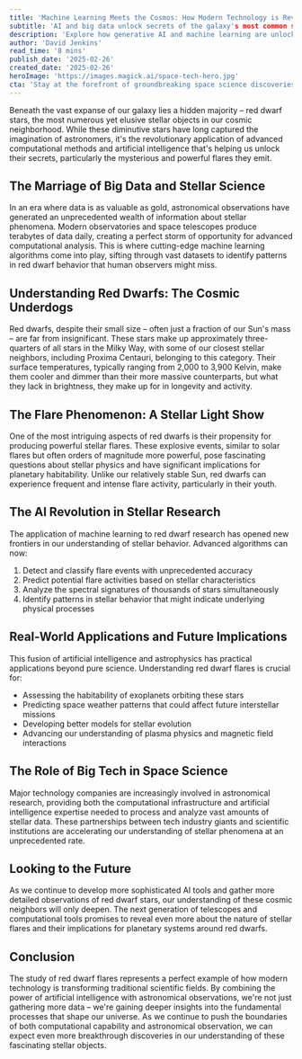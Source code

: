 ```yaml
---
title: 'Machine Learning Meets the Cosmos: How Modern Technology is Revolutionizing Our Understanding of Red Dwarf Flares'
subtitle: 'AI and big data unlock secrets of the galaxy's most common stars'
description: 'Explore how generative AI and machine learning are unlocking the mysteries of red dwarf stars, focusing on their powerful flares and implications for planetary habitability and stellar physics.'
author: 'David Jenkins'
read_time: '8 mins'
publish_date: '2025-02-26'
created_date: '2025-02-26'
heroImage: 'https://images.magick.ai/space-tech-hero.jpg'
cta: 'Stay at the forefront of groundbreaking space science discoveries - follow us on LinkedIn for regular updates on how technology is transforming our understanding of the cosmos!'
---
```


Beneath the vast expanse of our galaxy lies a hidden majority – red dwarf stars, the most numerous yet elusive stellar objects in our cosmic neighborhood. While these diminutive stars have long captured the imagination of astronomers, it's the revolutionary application of advanced computational methods and artificial intelligence that's helping us unlock their secrets, particularly the mysterious and powerful flares they emit.

## The Marriage of Big Data and Stellar Science

In an era where data is as valuable as gold, astronomical observations have generated an unprecedented wealth of information about stellar phenomena. Modern observatories and space telescopes produce terabytes of data daily, creating a perfect storm of opportunity for advanced computational analysis. This is where cutting-edge machine learning algorithms come into play, sifting through vast datasets to identify patterns in red dwarf behavior that human observers might miss.

## Understanding Red Dwarfs: The Cosmic Underdogs

Red dwarfs, despite their small size – often just a fraction of our Sun's mass – are far from insignificant. These stars make up approximately three-quarters of all stars in the Milky Way, with some of our closest stellar neighbors, including Proxima Centauri, belonging to this category. Their surface temperatures, typically ranging from 2,000 to 3,900 Kelvin, make them cooler and dimmer than their more massive counterparts, but what they lack in brightness, they make up for in longevity and activity.

## The Flare Phenomenon: A Stellar Light Show

One of the most intriguing aspects of red dwarfs is their propensity for producing powerful stellar flares. These explosive events, similar to solar flares but often orders of magnitude more powerful, pose fascinating questions about stellar physics and have significant implications for planetary habitability. Unlike our relatively stable Sun, red dwarfs can experience frequent and intense flare activity, particularly in their youth.

## The AI Revolution in Stellar Research

The application of machine learning to red dwarf research has opened new frontiers in our understanding of stellar behavior. Advanced algorithms can now:

1. Detect and classify flare events with unprecedented accuracy
2. Predict potential flare activities based on stellar characteristics
3. Analyze the spectral signatures of thousands of stars simultaneously
4. Identify patterns in stellar behavior that might indicate underlying physical processes

## Real-World Applications and Future Implications

This fusion of artificial intelligence and astrophysics has practical applications beyond pure science. Understanding red dwarf flares is crucial for:

- Assessing the habitability of exoplanets orbiting these stars
- Predicting space weather patterns that could affect future interstellar missions
- Developing better models for stellar evolution
- Advancing our understanding of plasma physics and magnetic field interactions

## The Role of Big Tech in Space Science

Major technology companies are increasingly involved in astronomical research, providing both the computational infrastructure and artificial intelligence expertise needed to process and analyze vast amounts of stellar data. These partnerships between tech industry giants and scientific institutions are accelerating our understanding of stellar phenomena at an unprecedented rate.

## Looking to the Future

As we continue to develop more sophisticated AI tools and gather more detailed observations of red dwarf stars, our understanding of these cosmic neighbors will only deepen. The next generation of telescopes and computational tools promises to reveal even more about the nature of stellar flares and their implications for planetary systems around red dwarfs.

## Conclusion

The study of red dwarf flares represents a perfect example of how modern technology is transforming traditional scientific fields. By combining the power of artificial intelligence with astronomical observations, we're not just gathering more data – we're gaining deeper insights into the fundamental processes that shape our universe. As we continue to push the boundaries of both computational capability and astronomical observation, we can expect even more breakthrough discoveries in our understanding of these fascinating stellar objects.